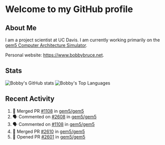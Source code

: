 # Welcome to my GitHub profile

## About Me

I am a project scientist at UC Davis. I am currently working primarily on the [gem5 Computer Architecture Simulator](https://github.com/gem5).

Personal website: <https://www.bobbybruce.net>.

## Stats

![Bobby's GitHub stats](https://github-readme-stats.vercel.app/api?username=bobbyrbruce&show_icons=true&theme=responsive&include_all_commits=true&count_private=true&show=reviews&disable_animations=true)
![Bobby's Top Languages ](https://github-readme-stats.vercel.app/api/top-langs/?username=bobbyrbruce&layout=compact&theme=responsive&count_private=true&langs_count=10&disable_animations=true)

## Recent Activity

<!--START_SECTION:activity-->
1. 🎉 Merged PR [#1108](https://github.com/gem5/gem5/pull/1108) in [gem5/gem5](https://github.com/gem5/gem5)
2. 🗣 Commented on [#2608](https://github.com/gem5/gem5/pull/2608#issuecomment-3329991490) in [gem5/gem5](https://github.com/gem5/gem5)
3. 🗣 Commented on [#1108](https://github.com/gem5/gem5/pull/1108#issuecomment-3325788199) in [gem5/gem5](https://github.com/gem5/gem5)
4. 🎉 Merged PR [#2610](https://github.com/gem5/gem5/pull/2610) in [gem5/gem5](https://github.com/gem5/gem5)
5. 💪 Opened PR [#2601](https://github.com/gem5/gem5/pull/2601) in [gem5/gem5](https://github.com/gem5/gem5)
<!--END_SECTION:activity-->
